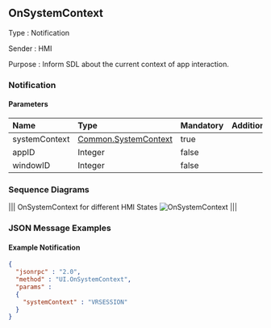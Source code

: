 ## OnSystemContext

Type
: Notification

Sender
: HMI

Purpose
: Inform SDL about the current context of app interaction.

### Notification

#### Parameters

|Name|Type|Mandatory|Additional|
|:---|:---|:--------|:---------|
|systemContext|[Common.SystemContext](../../common/enums/#systemcontext)|true||
|appID|Integer|false||
|windowID|Integer|false||

### Sequence Diagrams

|||
OnSystemContext for different HMI States
![OnSystemContext](./assets/OnSystemContext.png)
|||

### JSON Message Examples

#### Example Notification

```json
{
  "jsonrpc" : "2.0",
  "method" : "UI.OnSystemContext",
  "params" :
  {
    "systemContext" : "VRSESSION"
  }
}
```
